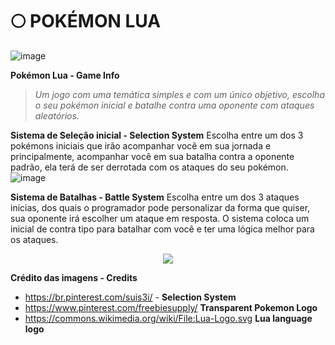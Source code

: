 # 🌕 POKÉMON LUA
![image](https://imgur.com/SuX9V9h.png)

**Pokémon Lua - Game Info**
> *Um jogo com uma temática simples e com um único objetivo,
> escolha o seu pokémon inicial e batalhe contra uma oponente
> com ataques aleatórios.*

**Sistema de Seleção inicial - Selection System**
Escolha entre um dos 3 pokémons iniciais que irão acompanhar
você em sua jornada e principalmente, acompanhar você em sua
batalha contra a oponente padrão, ela terá de ser derrotada com
os ataques do seu pokémon.
![image](https://imgur.com/I5voMj0.png)


**Sistema de Batalhas - Battle System**
Escolha entre um dos 3 ataques inicias, dos quais
o programador pode personalizar da forma que quiser,
sua oponente irá escolher um ataque em resposta.
O sistema coloca um inicial de contra tipo para batalhar
com você e ter uma lógica melhor para os ataques.

<p align="center">
  <img src=https://imgur.com/i5E93C9.png/>
</p>

**Crédito das imagens - Credits**
- https://br.pinterest.com/suis3i/ - **Selection System**
- https://www.pinterest.com/freebiesupply/ **Transparent Pokemon Logo**
- https://commons.wikimedia.org/wiki/File:Lua-Logo.svg **Lua language logo**
